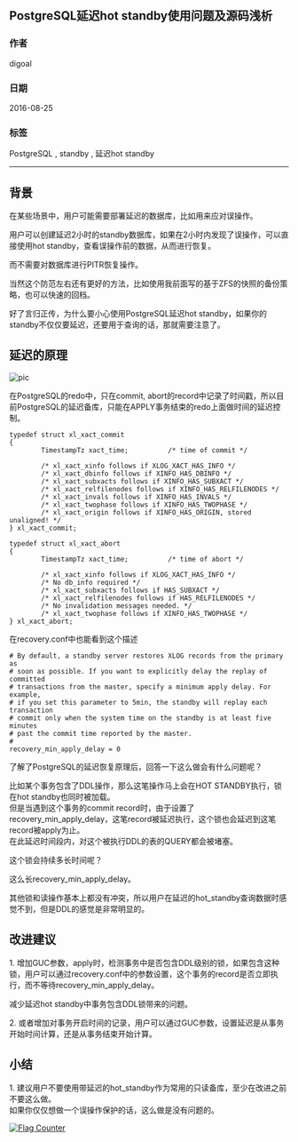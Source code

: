 ## PostgreSQL延迟hot standby使用问题及源码浅析
    
### 作者   
digoal    
    
### 日期  
2016-08-25    
    
### 标签  
PostgreSQL , standby , 延迟hot standby  
    
----  
    
## 背景  
在某些场景中，用户可能需要部署延迟的数据库，比如用来应对误操作。    
    
用户可以创建延迟2小时的standby数据库，如果在2小时内发现了误操作，可以直接使用hot standby，查看误操作前的数据，从而进行恢复。    
    
而不需要对数据库进行PITR恢复操作。    
    
当然这个防范左右还有更好的方法，比如使用我前面写的基于ZFS的快照的备份策略，也可以快速的回档。    
    
好了言归正传，为什么要小心使用PostgreSQL延迟hot standby，如果你的standby不仅仅要延迟，还要用于查询的话，那就需要注意了。    
    
## 延迟的原理  
![pic](20160825_01_pic_001.png)  
    
在PostgreSQL的redo中，只在commit, abort的record中记录了时间戳，所以目前PostgreSQL的延迟备库，只能在APPLY事务结束的redo上面做时间的延迟控制。    
```  
typedef struct xl_xact_commit  
{  
        TimestampTz xact_time;          /* time of commit */  
  
        /* xl_xact_xinfo follows if XLOG_XACT_HAS_INFO */  
        /* xl_xact_dbinfo follows if XINFO_HAS_DBINFO */  
        /* xl_xact_subxacts follows if XINFO_HAS_SUBXACT */  
        /* xl_xact_relfilenodes follows if XINFO_HAS_RELFILENODES */  
        /* xl_xact_invals follows if XINFO_HAS_INVALS */  
        /* xl_xact_twophase follows if XINFO_HAS_TWOPHASE */  
        /* xl_xact_origin follows if XINFO_HAS_ORIGIN, stored unaligned! */  
} xl_xact_commit;  
  
typedef struct xl_xact_abort  
{  
        TimestampTz xact_time;          /* time of abort */  
  
        /* xl_xact_xinfo follows if XLOG_XACT_HAS_INFO */  
        /* No db_info required */  
        /* xl_xact_subxacts follows if HAS_SUBXACT */  
        /* xl_xact_relfilenodes follows if HAS_RELFILENODES */  
        /* No invalidation messages needed. */  
        /* xl_xact_twophase follows if XINFO_HAS_TWOPHASE */  
} xl_xact_abort;  
```  
    
在recovery.conf中也能看到这个描述    
```  
# By default, a standby server restores XLOG records from the primary as  
# soon as possible. If you want to explicitly delay the replay of committed  
# transactions from the master, specify a minimum apply delay. For example,  
# if you set this parameter to 5min, the standby will replay each transaction  
# commit only when the system time on the standby is at least five minutes  
# past the commit time reported by the master.  
#  
recovery_min_apply_delay = 0  
```  
    
了解了PostgreSQL的延迟恢复原理后，回答一下这么做会有什么问题呢？    
    
比如某个事务包含了DDL操作，那么这笔操作马上会在HOT STANDBY执行，锁在hot standby也同时被加载。    
但是当遇到这个事务的commit record时，由于设置了recovery_min_apply_delay，这笔record被延迟执行，这个锁也会延迟到这笔record被apply为止。    
在此延迟时间段内，对这个被执行DDL的表的QUERY都会被堵塞。    
    
这个锁会持续多长时间呢？    
    
这么长recovery_min_apply_delay。    
    
其他锁和读操作基本上都没有冲突，所以用户在延迟的hot_standby查询数据时感觉不到，但是DDL的感觉是非常明显的。    
    
## 改进建议  
  
1\. 增加GUC参数，apply时，检测事务中是否包含DDL级别的锁，如果包含这种锁，用户可以通过recovery.conf中的参数设置，这个事务的record是否立即执行，而不等待recovery_min_apply_delay。    
    
减少延迟hot standby中事务包含DDL锁带来的问题。    
    
2\. 或者增加对事务开启时间的记录，用户可以通过GUC参数，设置延迟是从事务开始时间计算，还是从事务结束开始计算。    
    
## 小结  
1\. 建议用户不要使用带延迟的hot_standby作为常用的只读备库，至少在改进之前不要这么做。    
如果你仅仅想做一个误操作保护的话，这么做是没有问题的。    
  
  
  
<a rel="nofollow" href="http://info.flagcounter.com/h9V1"  ><img src="http://s03.flagcounter.com/count/h9V1/bg_FFFFFF/txt_000000/border_CCCCCC/columns_2/maxflags_12/viewers_0/labels_0/pageviews_0/flags_0/"  alt="Flag Counter"  border="0"  ></a>  
  
